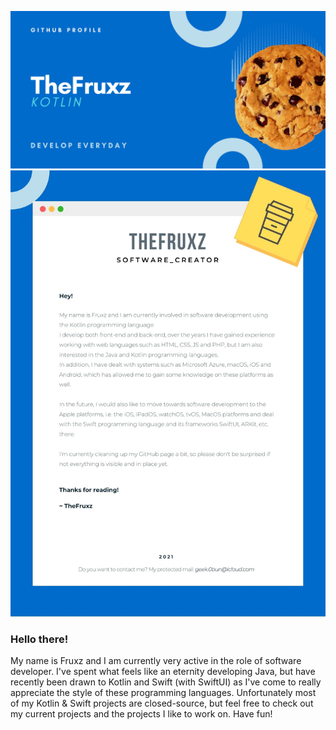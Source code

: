 ![I'm TheFruxz; "Develop Everyday"](https://raw.githubusercontent.com/TheFruxz/TheFruxz/master/assets/img/Front-Banner.jpg)
![Software](https://raw.githubusercontent.com/TheFruxz/TheFruxz/master/assets/img/Software.jpg)

### Hello there!

My name is Fruxz and I am currently very active in the role of software developer. I've spent what feels like an eternity developing Java, but have recently been drawn to Kotlin and Swift (with SwiftUI) as I've come to really appreciate the style of these programming languages. Unfortunately most of my Kotlin & Swift projects are closed-source, but feel free to check out my current projects and the projects I like to work on. Have fun!

